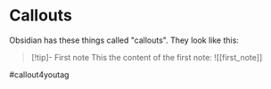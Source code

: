# Callouts
Obsidian has these things called "callouts". They look like this:

> [!tip]- First note
> This the content of the first note:
> ![[first_note]]


#callout4youtag

